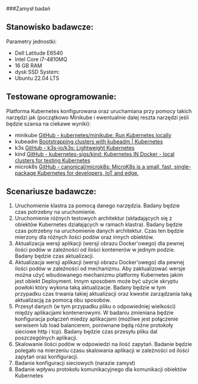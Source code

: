 ###Zamysł badań

## Stanowisko badawcze:

Parametry jednostki:

- Dell Latitude E6540
- Intel Core i7-4810MQ
- 16 GB RAM
- dysk SSD
  System:
- Ubuntu 22.04 LTS

## Testowane oprogramowanie:

Platforma Kubernetes konfigurowana oraz uruchamiana przy pomocy takich narzędzi jak (początkowo Minikube i ewentualnie dalej reszta narzędzi jeśli będzie szansa na ciekawe wyniki):

- minikube [GitHub - kubernetes/minikube: Run Kubernetes locally](https://github.com/kubernetes/minikube)
- kubeadm [Bootstrapping clusters with kubeadm | Kubernetes](https://kubernetes.io/docs/setup/production-environment/tools/kubeadm/)
- k3s [GitHub - k3s-io/k3s: Lightweight Kubernetes](https://github.com/k3s-io/k3s)
- kind [GitHub - kubernetes-sigs/kind: Kubernetes IN Docker - local clusters for testing Kubernetes](https://github.com/kubernetes-sigs/kind)
- microk8s [GitHub - canonical/microk8s: MicroK8s is a small, fast, single-package Kubernetes for developers, IoT and edge.](https://github.com/canonical/microk8s)

## Scenariusze badawcze:

1. Uruchomienie klastra za pomocą danego narzędzia. Badany będzie czas potrzebny na uruchomienie.
2. Uruchomienie różnych testowych architektur (składających się z obiektów Kubernetes działających w ramach klastra). Badany będzie czas potrzebny na uruchomienie danych architektur. Czas ten będzie mierzony dla różnych ilości podów oraz innych obiektów.
3. Aktualizacja wersji aplikacji (wersji obrazu Docker'owego) dla pewnej ilości podów w zależności od ilości kontenerów w jednym podzie. Badany będzie czas aktualizacji.
4. Aktualizacja wersji aplikacji (wersji obrazu Docker'owego) dla pewnej ilości podów w zależności od mechanizmu. Aby zaktualizować wersje można użyć wbudowanego mechanizmu platformy Kubernetes jakim jest obiekt Deployment. Innym sposobem może być użycie skryptu powłoki który wykona taką aktualizacje. Badany będzie w tym przypadku czas trwania takiej aktualizacji oraz kwestie zarządzania taką aktualizacją za pomocą obu sposobów.
5. Przesył danych (w tym przypadku pliku o odpowiedniej wielkości) między aplikacjami kontenerowymi. W badaniu zmieniana będzie konfiguracja połączeń miedzy aplikacjami (możliwe jest połączenie serwisem lub load balancerem, porównane będą różne protokoły sieciowe http i tcp). Badany będzie czas przesyłu pliku dal poszczególnych aplikacji.
6. Skalowanie ilości podów w odpowiedzi na ilość zapytań. Badanie będzie polegało na mierzeniu czasu skalowania aplikacji w zależności od ilości zapytań oraz konfiguracji.
7. Badanie konfiguracji sieciowych (narazie zamysł)
8. Badanie wpływu protokołu komunikacyjnego dla komunikacji obiektów Kubernetes

